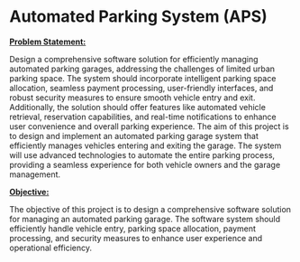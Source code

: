 # Automated Parking System (APS)

<ins>**Problem Statement:**</ins>

Design a comprehensive software solution for efficiently managing automated
parking garages, addressing the challenges of limited urban parking space. The
system should incorporate intelligent parking space allocation, seamless
payment processing, user-friendly interfaces, and robust security measures to
ensure smooth vehicle entry and exit. Additionally, the solution should offer
features like automated vehicle retrieval, reservation capabilities, and real-time
notifications to enhance user convenience and overall parking experience.
The aim of this project is to design and implement an automated parking
garage system that efficiently manages vehicles entering and exiting the
garage. The system will use advanced technologies to automate the entire
parking process, providing a seamless experience for both vehicle owners and
the garage management.

<ins>**Objective:**</ins>

The objective of this project is to design a comprehensive software solution for
managing an automated parking garage. The software system should efficiently
handle vehicle entry, parking space allocation, payment processing, and
security measures to enhance user experience and operational efficiency.
